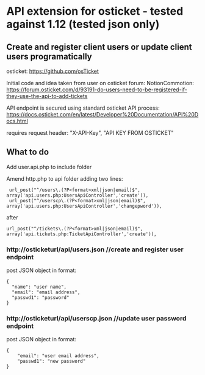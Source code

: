 # API extension for osticket - tested against 1.12 (tested json only)
## Create and register client users or update client users programatically

osticket: https://github.com/osTicket

Initial code and idea taken from user on osticket forum: NotionCommotion:    https://forum.osticket.com/d/93191-do-users-need-to-be-registered-if-they-use-the-api-to-add-tickets

API endpoint is secured using standard osticket API process:    https://docs.osticket.com/en/latest/Developer%20Documentation/API%20Docs.html

requires request header: "X-API-Key", "API KEY FROM OSTICKET"

## What to do
Add user.api.php to include folder

Amend http.php to api folder adding two lines:
```
 url_post("^/users\.(?P<format>xml|json|email)$", array('api.users.php:UsersApiController','create')),
 url_post("^/userscp\.(?P<format>xml|json|email)$", array('api.users.php:UsersApiController','changepword')),
```
after
```
url_post("^/tickets\.(?P<format>xml|json|email)$", array('api.tickets.php:TicketApiController','create')),
```

### http://osticketurl/api/users.json //create and register user endpoint
post JSON object in format:
```
{
  "name": "user name",
  "email": "email address",
  "passwd1": "password"
}
```

### http://osticketurl/api/userscp.json //update user password endpoint
post JSON object in format:
```
{
	"email": "user email address",
	"passwd1": "new password"
}
```
